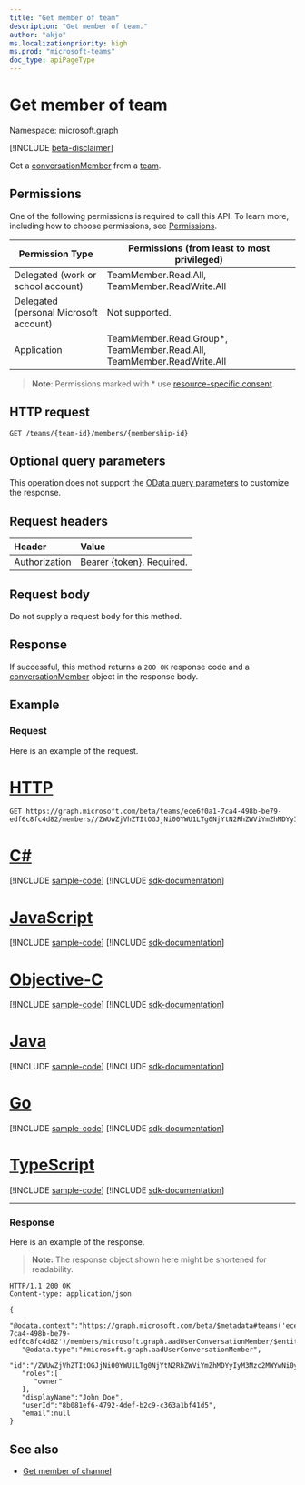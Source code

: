 ```yaml
---
title: "Get member of team"
description: "Get member of team."
author: "akjo"
ms.localizationpriority: high
ms.prod: "microsoft-teams"
doc_type: apiPageType
---
```


# Get member of team

Namespace: microsoft.graph

[!INCLUDE [beta-disclaimer](../../includes/beta-disclaimer.md)]

Get a [conversationMember](../resources/conversationmember.md) from a [team](../resources/team.md).

## Permissions

One of the following permissions is required to call this API. To learn more, including how to choose permissions, see [Permissions](/graph/permissions-reference).

|Permission Type|Permissions (from least to most privileged)|
|---------|-------------|
|Delegated (work or school account)| TeamMember.Read.All, TeamMember.ReadWrite.All |
|Delegated (personal Microsoft account) | Not supported.    |
|Application| TeamMember.Read.Group*, TeamMember.Read.All, TeamMember.ReadWrite.All |

> **Note**: Permissions marked with * use [resource-specific consent](https://aka.ms/teams-rsc).

## HTTP request
<!-- { "blockType": "ignored"} -->
```http
GET /teams/{team-id}/members/{membership-id}
```

## Optional query parameters

This operation does not support the [OData query parameters](/graph/query-parameters) to customize the response.

## Request headers

| Header       | Value |
|:---------------|:--------|
| Authorization  | Bearer {token}. Required.  |

## Request body

Do not supply a request body for this method.

## Response

If successful, this method returns a `200 OK` response code and a [conversationMember](../resources/conversationmember.md) object in the response body.

## Example

### Request

Here is an example of the request.

# [HTTP](#tab/http)
<!-- {
  "blockType": "request",
  "name": "team-get_member"
} -->
```msgraph-interactive
GET https://graph.microsoft.com/beta/teams/ece6f0a1-7ca4-498b-be79-edf6c8fc4d82/members//ZWUwZjVhZTItOGJjNi00YWU1LTg0NjYtN2RhZWViYmZhMDYyIyM3Mzc2MWYwNi0yYWM5LTQ2OWMtOWYxMC0yNzlhOGNjMjY3Zjk=
```
# [C#](#tab/csharp)
[!INCLUDE [sample-code](../includes/snippets/csharp/team-get-member-csharp-snippets.md)]
[!INCLUDE [sdk-documentation](../includes/snippets/snippets-sdk-documentation-link.md)]

# [JavaScript](#tab/javascript)
[!INCLUDE [sample-code](../includes/snippets/javascript/team-get-member-javascript-snippets.md)]
[!INCLUDE [sdk-documentation](../includes/snippets/snippets-sdk-documentation-link.md)]

# [Objective-C](#tab/objc)
[!INCLUDE [sample-code](../includes/snippets/objc/team-get-member-objc-snippets.md)]
[!INCLUDE [sdk-documentation](../includes/snippets/snippets-sdk-documentation-link.md)]

# [Java](#tab/java)
[!INCLUDE [sample-code](../includes/snippets/java/team-get-member-java-snippets.md)]
[!INCLUDE [sdk-documentation](../includes/snippets/snippets-sdk-documentation-link.md)]

# [Go](#tab/go)
[!INCLUDE [sample-code](../includes/snippets/go/team-get-member-go-snippets.md)]
[!INCLUDE [sdk-documentation](../includes/snippets/snippets-sdk-documentation-link.md)]

# [TypeScript](#tab/typescript)
[!INCLUDE [sample-code](../includes/snippets/typescript/team-get-member-typescript-snippets.md)]
[!INCLUDE [sdk-documentation](../includes/snippets/snippets-sdk-documentation-link.md)]

---


### Response

Here is an example of the response.

>**Note:** The response object shown here might be shortened for readability.
<!-- {
  "blockType": "response",
  "truncated": true,
  "@odata.type": "microsoft.graph.conversationMember"
} -->
```http
HTTP/1.1 200 OK
Content-type: application/json

{
   "@odata.context":"https://graph.microsoft.com/beta/$metadata#teams('ece6f0a1-7ca4-498b-be79-edf6c8fc4d82')/members/microsoft.graph.aadUserConversationMember/$entity",
   "@odata.type":"#microsoft.graph.aadUserConversationMember",
   "id":"/ZWUwZjVhZTItOGJjNi00YWU1LTg0NjYtN2RhZWViYmZhMDYyIyM3Mzc2MWYwNi0yYWM5LTQ2OWMtOWYxMC0yNzlhOGNjMjY3Zjk=",
   "roles":[
      "owner"
   ],
   "displayName":"John Doe",
   "userId":"8b081ef6-4792-4def-b2c9-c363a1bf41d5",
   "email":null
}
```
<!-- uuid: 8fcb5dbc-d5aa-4681-8e31-b001d5168d79
2015-10-25 14:57:30 UTC -->
<!--
{
  "type": "#page.annotation",
  "description": "get_team_member",
  "keywords": "",
  "section": "documentation",
  "tocPath": "",
  "suppressions": [
  ]
}
-->

## See also

- [Get member of channel](channel-get-members.md)

